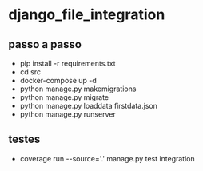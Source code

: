 # django_file_integration


## passo a passo
- pip install -r requirements.txt
- cd src
- docker-compose up -d
- python manage.py makemigrations
- python manage.py migrate
- python manage.py loaddata firstdata.json
- python manage.py runserver

## testes
- coverage run --source='.' manage.py test integration
